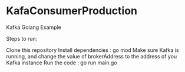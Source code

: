 # KafaConsumerProduction

Kafka Golang Example

Steps to run:

Clone this repository
Install dependencies : go mod 
Make sure Kafka is running, and change the value of brokerAddress to the address of you Kafka instance
Run the code : go run main.go
